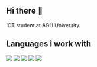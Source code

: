 ## Hi there 👋

<!--
**B-zieba/B-zieba** is a ✨ _special_ ✨ repository because its `README.md` (this file) appears on your GitHub profile.

Here are some ideas to get you started:

- 🔭 I’m currently working on ...
- 🌱 I’m currently learning ...
- 👯 I’m looking to collaborate on ...
- 🤔 I’m looking for help with ...
- 💬 Ask me about ...
- 📫 How to reach me: ...
- 😄 Pronouns: ...
- ⚡ Fun fact: ...
-->
ICT student at AGH University.<br/>

Languages i work with
-----

![](https://img.icons8.com/color/48/c-plus-plus-logo.png)
![](https://img.icons8.com/fluency/48/c-programming.png) 
![](https://img.icons8.com/color/48/python--v1.png)
![](https://img.icons8.com/fluency/48/matlab.png)
![](https://img.icons8.com/external-flat-juicy-fish/60/external-sql-coding-and-development-flat-flat-juicy-fish.png)




